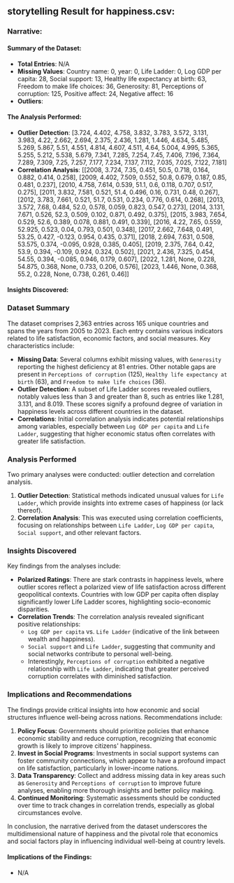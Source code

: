 ## storytelling Result for happiness.csv:

### Narrative:

#### Summary of the Dataset:
- **Total Entries**: N/A
- **Missing Values**: Country name: 0, year: 0, Life Ladder: 0, Log GDP per capita: 28, Social support: 13, Healthy life expectancy at birth: 63, Freedom to make life choices: 36, Generosity: 81, Perceptions of corruption: 125, Positive affect: 24, Negative affect: 16
- **Outliers**: 

#### The Analysis Performed:
- **Outlier Detection**: [3.724, 4.402, 4.758, 3.832, 3.783, 3.572, 3.131, 3.983, 4.22, 2.662, 2.694, 2.375, 2.436, 1.281, 1.446, 4.634, 5.485, 5.269, 5.867, 5.51, 4.551, 4.814, 4.607, 4.511, 4.64, 5.004, 4.995, 5.365, 5.255, 5.212, 5.538, 5.679, 7.341, 7.285, 7.254, 7.45, 7.406, 7.196, 7.364, 7.289, 7.309, 7.25, 7.257, 7.177, 7.234, 7.137, 7.112, 7.035, 7.025, 7.122, 7.181]
- **Correlation Analysis**: [[2008, 3.724, 7.35, 0.451, 50.5, 0.718, 0.164, 0.882, 0.414, 0.258], [2009, 4.402, 7.509, 0.552, 50.8, 0.679, 0.187, 0.85, 0.481, 0.237], [2010, 4.758, 7.614, 0.539, 51.1, 0.6, 0.118, 0.707, 0.517, 0.275], [2011, 3.832, 7.581, 0.521, 51.4, 0.496, 0.16, 0.731, 0.48, 0.267], [2012, 3.783, 7.661, 0.521, 51.7, 0.531, 0.234, 0.776, 0.614, 0.268], [2013, 3.572, 7.68, 0.484, 52.0, 0.578, 0.059, 0.823, 0.547, 0.273], [2014, 3.131, 7.671, 0.526, 52.3, 0.509, 0.102, 0.871, 0.492, 0.375], [2015, 3.983, 7.654, 0.529, 52.6, 0.389, 0.078, 0.881, 0.491, 0.339], [2016, 4.22, 7.65, 0.559, 52.925, 0.523, 0.04, 0.793, 0.501, 0.348], [2017, 2.662, 7.648, 0.491, 53.25, 0.427, -0.123, 0.954, 0.435, 0.371], [2018, 2.694, 7.631, 0.508, 53.575, 0.374, -0.095, 0.928, 0.385, 0.405], [2019, 2.375, 7.64, 0.42, 53.9, 0.394, -0.109, 0.924, 0.324, 0.502], [2021, 2.436, 7.325, 0.454, 54.55, 0.394, -0.085, 0.946, 0.179, 0.607], [2022, 1.281, None, 0.228, 54.875, 0.368, None, 0.733, 0.206, 0.576], [2023, 1.446, None, 0.368, 55.2, 0.228, None, 0.738, 0.261, 0.46]]

#### Insights Discovered:
### Dataset Summary

The dataset comprises 2,363 entries across 165 unique countries and spans the years from 2005 to 2023. Each entry contains various indicators related to life satisfaction, economic factors, and social measures. Key characteristics include:

- **Missing Data**: Several columns exhibit missing values, with `Generosity` reporting the highest deficiency at 81 entries. Other notable gaps are present in `Perceptions of corruption` (125), `Healthy life expectancy at birth` (63), and `Freedom to make life choices` (36).
- **Outlier Detection**: A subset of Life Ladder scores revealed outliers, notably values less than 3 and greater than 8, such as entries like 1.281, 3.131, and 8.019. These scores signify a profound degree of variation in happiness levels across different countries in the dataset.
- **Correlations**: Initial correlation analysis indicates potential relationships among variables, especially between `Log GDP per capita` and `Life Ladder`, suggesting that higher economic status often correlates with greater life satisfaction.

### Analysis Performed

Two primary analyses were conducted: outlier detection and correlation analysis.

1. **Outlier Detection**: Statistical methods indicated unusual values for `Life Ladder`, which provide insights into extreme cases of happiness (or lack thereof). 
2. **Correlation Analysis**: This was executed using correlation coefficients, focusing on relationships between `Life Ladder`, `Log GDP per capita`, `Social support`, and other relevant factors.

### Insights Discovered

Key findings from the analyses include:

- **Polarized Ratings**: There are stark contrasts in happiness levels, where outlier scores reflect a polarized view of life satisfaction across different geopolitical contexts. Countries with low GDP per capita often display significantly lower Life Ladder scores, highlighting socio-economic disparities.
- **Correlation Trends**: The correlation analysis revealed significant positive relationships:
  - `Log GDP per capita` vs. `Life Ladder` (indicative of the link between wealth and happiness).
  - `Social support` and `Life Ladder`, suggesting that community and social networks contribute to personal well-being.
  - Interestingly, `Perceptions of corruption` exhibited a negative relationship with `Life Ladder`, indicating that greater perceived corruption correlates with diminished satisfaction.

### Implications and Recommendations

The findings provide critical insights into how economic and social structures influence well-being across nations. Recommendations include:

1. **Policy Focus**: Governments should prioritize policies that enhance economic stability and reduce corruption, recognizing that economic growth is likely to improve citizens' happiness.
2. **Invest in Social Programs**: Investments in social support systems can foster community connections, which appear to have a profound impact on life satisfaction, particularly in lower-income nations.
3. **Data Transparency**: Collect and address missing data in key areas such as `Generosity` and `Perceptions of corruption` to improve future analyses, enabling more thorough insights and better policy making.
4. **Continued Monitoring**: Systematic assessments should be conducted over time to track changes in correlation trends, especially as global circumstances evolve.

In conclusion, the narrative derived from the dataset underscores the multidimensional nature of happiness and the pivotal role that economics and social factors play in influencing individual well-being at country levels.

#### Implications of the Findings:
- N/A



